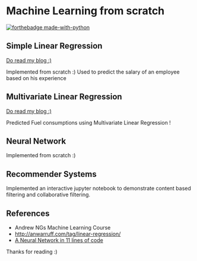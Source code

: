 # Machine Learning from scratch

[![forthebadge made-with-python](http://ForTheBadge.com/images/badges/made-with-python.svg)](https://www.python.org/)

## Simple Linear Regression 

[Do read my blog :)](https://medium.com/@surajsubramanian2000/simple-linear-regression-from-scratch-9e073185cdab)

Implemented from scratch :)
Used to predict the salary of an employee based on his experience 

## Multivariate Linear Regression

[Do read my blog :)](https://medium.com/@surajsubramanian2000/multivariate-linear-regression-from-scratch-24546f22c15)

Predicted Fuel consumptions using Multivariate Linear Regression !

## Neural Network

Implemented from scratch :)

## Recommender Systems

Implemented an interactive jupyter notebook to demonstrate content based filtering and collaborative filtering.

## References

- Andrew NGs Machine Learning Course
- http://anwarruff.com/tag/linear-regression/
- [A Neural Network in 11 lines of code](https://iamtrask.github.io/2015/07/12/basic-python-network/)

Thanks for reading :)
